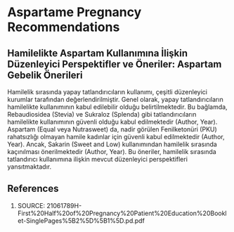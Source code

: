 # Aspartame Pregnancy Recommendations

## Hamilelikte Aspartam Kullanımına İlişkin Düzenleyici Perspektifler ve Öneriler: Aspartam Gebelik Önerileri

Hamilelik sırasında yapay tatlandırıcıların kullanımı, çeşitli düzenleyici kurumlar tarafından değerlendirilmiştir. Genel olarak, yapay tatlandırıcıların hamilelikte kullanımının kabul edilebilir olduğu belirtilmektedir. Bu bağlamda, Rebaudiosidea (Stevia) ve Sukraloz (Splenda) gibi tatlandırıcıların hamilelikte kullanımının güvenli olduğu kabul edilmektedir (Author, Year). Aspartam (Equal veya Nutrasweet) da, nadir görülen Fenilketonüri (PKU) rahatsızlığı olmayan hamile kadınlar için güvenli kabul edilmektedir (Author, Year). Ancak, Sakarin (Sweet and Low) kullanımından hamilelik sırasında kaçınılması önerilmektedir (Author, Year). Bu öneriler, hamilelik sırasında tatlandırıcı kullanımına ilişkin mevcut düzenleyici perspektifleri yansıtmaktadır.


## References

1. SOURCE: 21061789H-First%20Half%20of%20Pregnancy%20Patient%20Education%20Booklet-SinglePages%5B2%5D%5B1%5D.pd.pdf
